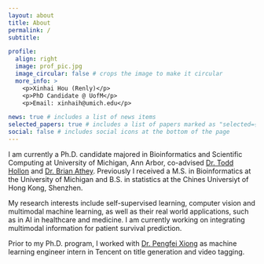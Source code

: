 ```yaml
---
layout: about
title: About
permalink: /
subtitle:  

profile:
  align: right
  image: prof_pic.jpg
  image_circular: false # crops the image to make it circular
  more_info: >
    <p>Xinhai Hou (Renly)</p>
    <p>PhD Candidate @ UofM</p>
    <p>Email: xinhaih@umich.edu</p>

news: true # includes a list of news items
selected_papers: true # includes a list of papers marked as "selected={true}"
social: false # includes social icons at the bottom of the page
---
```


I am currently a Ph.D. candidate majored in Bioinformatics and Scientific Computing at University of Michigan, Ann Arbor, co-advised [Dr. Todd Hollon](https://scholar.google.com/citations?user=37OCG3gAAAAJ&hl=en) and [Dr. Brian Athey](https://medicine.umich.edu/dept/psychiatry/brian-d-athey-phd). Previously I received a M.S. in Bioinformatics at the University of Michigan and B.S. in statistics at the Chines Universiyt of Hong Kong, Shenzhen.

My research interests include self-supervised learning, computer vision and multimodal machine learning, as well as their real world applications, such as in AI in healthcare and medicine. I am currently working on integrating multimodal information for patient survival prediction.

Prior to my Ph.D. program, I worked with [Dr. Pengfei Xiong](https://scholar.google.com/citations?user=ctLbu3IAAAAJ&hl=zh-CN) as machine learning engineer intern in Tencent on title generation and video tagging.
